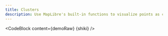 ```yaml
---
title: Clusters
description: Use MapLibre's built-in functions to visualize points as clusters.
---
```


<script lang="ts">
  import Demo from "./Clusters.svelte";
  import demoRaw from "./Clusters.svelte?raw";
  import CodeBlock from "../../CodeBlock.svelte";
  let { shiki } = $props();
</script>

<Demo />

<CodeBlock content={demoRaw} {shiki} />
